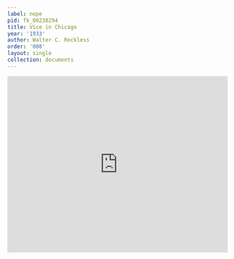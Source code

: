 ```yaml
---
label: nope
pid: fk_00238294
title: Vice in Chicago
year: '1933'
author: Walter C. Reckless
order: '008'
layout: single
collection: documents
---
```

<iframe src="https://northwestern.app.box.com/embed/s/d3devt63kzi8dqg90fvqkwrfkkobcwsn?sortColumn=date&view=list" width="500" height="400" frameborder="0" allowfullscreen webkitallowfullscreen msallowfullscreen></iframe>
